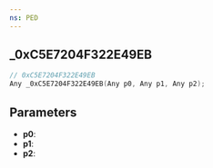 ```yaml
---
ns: PED
---
```

## _0xC5E7204F322E49EB

```c
// 0xC5E7204F322E49EB
Any _0xC5E7204F322E49EB(Any p0, Any p1, Any p2);
```

## Parameters
* **p0**:
* **p1**:
* **p2**:
